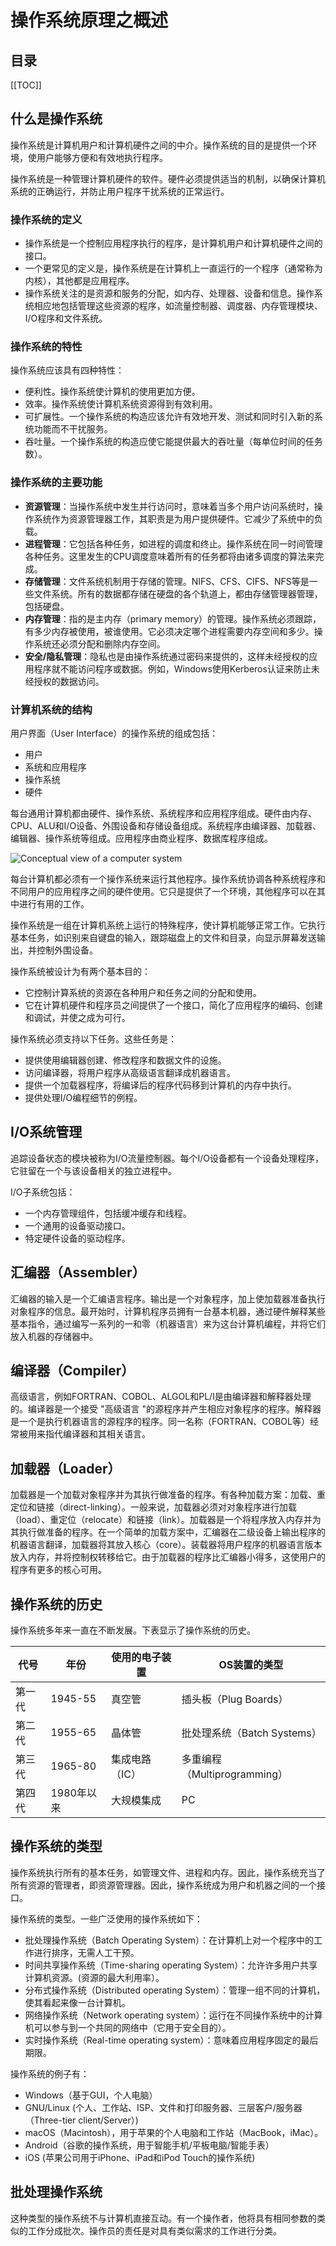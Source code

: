 # 操作系统原理之概述

<Badges :content="[{type: 'tip', text:'操作系统原理'}]" />

## 目录

[[TOC]]

## 什么是操作系统

操作系统是计算机用户和计算机硬件之间的中介。操作系统的目的是提供一个环境，使用户能够方便和有效地执行程序。

操作系统是一种管理计算机硬件的软件。硬件必须提供适当的机制，以确保计算机系统的正确运行，并防止用户程序干扰系统的正常运行。

### 操作系统的定义

- 操作系统是一个控制应用程序执行的程序，是计算机用户和计算机硬件之间的接口。
- 一个更常见的定义是，操作系统是在计算机上一直运行的一个程序（通常称为内核），其他都是应用程序。
- 操作系统关注的是资源和服务的分配，如内存、处理器、设备和信息。操作系统相应地包括管理这些资源的程序，如流量控制器、调度器、内存管理模块、I/O程序和文件系统。

### 操作系统的特性

操作系统应该具有四种特性：

- 便利性。操作系统使计算机的使用更加方便。
- 效率。操作系统使计算机系统资源得到有效利用。
- 可扩展性。一个操作系统的构造应该允许有效地开发、测试和同时引入新的系统功能而不干扰服务。
- 吞吐量。一个操作系统的构造应使它能提供最大的吞吐量（每单位时间的任务数）。

### 操作系统的主要功能

- **资源管理**：当操作系统中发生并行访问时，意味着当多个用户访问系统时，操作系统作为资源管理器工作，其职责是为用户提供硬件。它减少了系统中的负载。
- **进程管理**：它包括各种任务，如进程的调度和终止。操作系统在同一时间管理各种任务。这里发生的CPU调度意味着所有的任务都将由诸多调度的算法来完成。
- **存储管理**：文件系统机制用于存储的管理。NIFS、CFS、CIFS、NFS等是一些文件系统。所有的数据都存储在硬盘的各个轨道上，都由存储管理器管理，包括硬盘。
- **内存管理**：指的是主内存（primary memory）的管理。操作系统必须跟踪，有多少内存被使用，被谁使用。它必须决定哪个进程需要内存空间和多少。操作系统还必须分配和删除内存空间。
- **安全/隐私管理**：隐私也是由操作系统通过密码来提供的，这样未经授权的应用程序就不能访问程序或数据。例如，Windows使用Kerberos认证来防止未经授权的数据访问。

### 计算机系统的结构

用户界面（User Interface）的操作系统的组成包括：

- 用户
- 系统和应用程序
- 操作系统
- 硬件

每台通用计算机都由硬件、操作系统、系统程序和应用程序组成。硬件由内存、CPU、ALU和I/O设备、外围设备和存储设备组成。系统程序由编译器、加载器、编辑器、操作系统等组成。应用程序由商业程序、数据库程序组成。

![Conceptual view of a computer system](https://cdn.staticaly.com/gh/jonsam-ng/image-hosting@master/2022/image.3tfjc7utpf20.webp)

每台计算机都必须有一个操作系统来运行其他程序。操作系统协调各种系统程序和不同用户的应用程序之间的硬件使用。它只是提供了一个环境，其他程序可以在其中进行有用的工作。

操作系统是一组在计算机系统上运行的特殊程序，使计算机能够正常工作。它执行基本任务，如识别来自键盘的输入，跟踪磁盘上的文件和目录，向显示屏幕发送输出，并控制外围设备。

操作系统被设计为有两个基本目的：

- 它控制计算系统的资源在各种用户和任务之间的分配和使用。
- 它在计算机硬件和程序员之间提供了一个接口，简化了应用程序的编码、创建和调试，并使之成为可行。

操作系统必须支持以下任务。这些任务是：

- 提供使用编辑器创建、修改程序和数据文件的设施。
- 访问编译器，将用户程序从高级语言翻译成机器语言。
- 提供一个加载器程序，将编译后的程序代码移到计算机的内存中执行。
- 提供处理I/O编程细节的例程。

## I/O系统管理

追踪设备状态的模块被称为I/O流量控制器。每个I/O设备都有一个设备处理程序，它驻留在一个与该设备相关的独立进程中。

I/O子系统包括：

- 一个内存管理组件，包括缓冲缓存和线程。
- 一个通用的设备驱动接口。
- 特定硬件设备的驱动程序。

## 汇编器（Assembler）

汇编器的输入是一个汇编语言程序。输出是一个对象程序，加上使加载器准备执行对象程序的信息。最开始时，计算机程序员拥有一台基本机器，通过硬件解释某些基本指令，通过编写一系列的一和零（机器语言）来为这台计算机编程，并将它们放入机器的存储器中。

## 编译器（Compiler）

高级语言，例如FORTRAN、COBOL、ALGOL和PL/I是由编译器和解释器处理的。编译器是一个接受 "高级语言 "的源程序并产生相应对象程序的程序。解释器是一个是执行机器语言的源程序的程序。同一名称（FORTRAN、COBOL等）经常被用来指代编译器和其相关语言。

## 加载器（Loader）

加载器是一个加载对象程序并为其执行做准备的程序。有各种加载方案：加载、重定位和链接（direct-linking）。一般来说，加载器必须对对象程序进行加载（load）、重定位（relocate）和链接（link）。加载器是一个将程序放入内存并为其执行做准备的程序。在一个简单的加载方案中，汇编器在二级设备上输出程序的机器语言翻译，加载器将其放入核心（core）。装载器将用户程序的机器语言版本放入内存，并将控制权转移给它。由于加载器的程序比汇编器小得多，这使用户的程序有更多的核心可用。

## 操作系统的历史

操作系统多年来一直在不断发展。下表显示了操作系统的历史。

| 代号   | 年份       | 使用的电子装置 | OS装置的类型                  |
| ------ | ---------- | -------------- | ----------------------------- |
| 第一代 | 1945-55    | 真空管         | 插头板（Plug Boards）         |
| 第二代 | 1955-65    | 晶体管         | 批处理系统（Batch Systems）   |
| 第三代 | 1965-80    | 集成电路（IC） | 多重编程 （Multiprogramming） |
| 第四代 | 1980年以来 | 大规模集成     | PC                            |

## 操作系统的类型

操作系统执行所有的基本任务，如管理文件、进程和内存。因此，操作系统充当了所有资源的管理者，即资源管理器。因此，操作系统成为用户和机器之间的一个接口。

操作系统的类型。一些广泛使用的操作系统如下：

- 批处理操作系统（Batch Operating System）：在计算机上对一个程序中的工作进行排序，无需人工干预。
- 时间共享操作系统（Time-sharing operating System）：允许许多用户共享计算机资源。(资源的最大利用率）。
- 分布式操作系统（Distributed operating System）：管理一组不同的计算机，使其看起来像一台计算机。
- 网络操作系统（Network operating system）：运行在不同操作系统中的计算机可以参与到一个共同的网络中（它用于安全目的）。
- 实时操作系统（Real-time operating system）：意味着应用程序固定的最后期限。

操作系统的例子有：

- Windows（基于GUI，个人电脑）
- GNU/Linux (个人、工作站、ISP、文件和打印服务器、三层客户/服务器（Three-tier client/Server）)
- macOS（Macintosh），用于苹果的个人电脑和工作站（MacBook，iMac）。
- Android（谷歌的操作系统，用于智能手机/平板电脑/智能手表）
- iOS (苹果公司用于iPhone、iPad和iPod Touch的操作系统)

## 批处理操作系统

这种类型的操作系统不与计算机直接互动。有一个操作者，他将具有相同参数的类似的工作分成批次。操作员的责任是对具有类似需求的工作进行分类。

